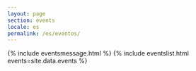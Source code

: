 ```yaml
---
layout: page
section: events
locale: es
permalink: /es/eventos/
---
```


{% include eventsmessage.html %}
{% include eventslist.html events=site.data.events %}
